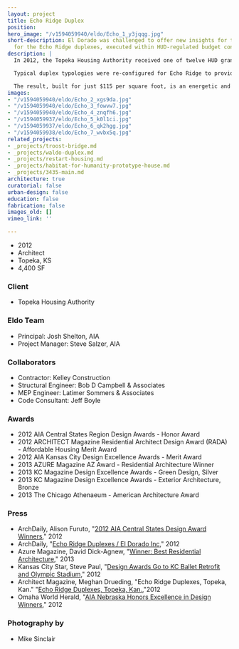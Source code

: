 ```yaml
---
layout: project
title: Echo Ridge Duplex
position: 
hero_image: "/v1594059940/eldo/Echo_1_y3jqqg.jpg"
short-description: El Dorado was challenged to offer new insights for the duplex typology
  for the Echo Ridge duplexes, executed within HUD-regulated budget constraints.
description: |
  In 2012, the Topeka Housing Authority received one of twelve HUD grants given nationally to incentivize innovative, sustainable design and construction within the low-income housing sectors.  Additionally, as part of the HUD grant, we were required to meet every item outlined by the Enterprise Green Communities Checklist.

  Typical duplex typologies were re-configured for Echo Ridge to provide natural cross ventilation for all major rooms of each unit. Arranged in a stacked configuration to create a shared interior courtyard, the new configuration of duplexes were designed with a focus on single mothers, providing a protected and easily supervised communal space for small children. The second level of each unit has a private, shaded patio and a planted roof. The new duplexes also gain energy efficiency through the use of highly insulated envelope construction, fully ventilated rain screen systems, and a shared ground source heat pump system. Storm water management is achieved through planted rooftops and pervious concrete sidewalk paving. Materials containing recycled content were specified throughout the design.

  The result, built for just $115 per square foot, is an energetic and optimistic re-thinking of a low-income housing typology that promotes sustainable living and a strong sense of community.
images:
- "/v1594059940/eldo/Echo_2_xgs9da.jpg"
- "/v1594059940/eldo/Echo_3_fowvw7.jpg"
- "/v1594059940/eldo/Echo_4_znqfh6.jpg"
- "/v1594059937/eldo/Echo_5_k0l1ci.jpg"
- "/v1594059937/eldo/Echo_6_qk2hgg.jpg"
- "/v1594059938/eldo/Echo_7_wvbx5q.jpg"
related_projects:
- _projects/troost-bridge.md
- _projects/waldo-duplex.md
- _projects/restart-housing.md
- _projects/habitat-for-humanity-prototype-house.md
- _projects/3435-main.md
architecture: true
curatorial: false
urban-design: false
education: false
fabrication: false
images_old: []
vimeo_link: ''

---
```

* 2012
* Architect
* Topeka, KS
* 4,400 SF

### Client

* Topeka Housing Authority

### Eldo Team

* Principal: Josh Shelton, AIA
* Project Manager: Steve Salzer, AIA

### Collaborators

* Contractor: Kelley Construction
* Structural Engineer: Bob D Campbell & Associates
* MEP Engineer: Latimer Sommers & Associates
* Code Consultant: Jeff Boyle

### Awards

* 2012 AIA Central States Region Design Awards - Honor Award
* 2012 ARCHITECT Magazine Residential Architect Design Award (RADA) - Affordable Housing Merit Award
* 2012 AIA Kansas City Design Excellence Awards - Merit Award
* 2013 AZURE Magazine AZ Award - Residential Architecture Winner
* 2013 KC Magazine Design Excellence Awards - Green Design, Silver
* 2013 KC Magazine Design Excellence Awards - Exterior Architecture, Bronze
* 2013 The Chicago Athenaeum - American Architecture Award

### Press

* ArchDaily, Alison Furuto, "[2012 AIA Central States Design Award Winners](https://www.archdaily.com/280308/2012-aia-central-states-design-award-winners)," 2012
* ArchDaily, "[Echo Ridge Duplexes / El Dorado Inc]()," 2012
* Azure Magazine, David Dick-Agnew, "[Winner: Best Residential Architecture](assets.ctfassets.net/7ceafwpo4r5g/5RcYWGu3TXcPAKYSiyQflP/ca4cd4422bce46a0632e634602577612/201308_Azure_Magazine_AZ_Awards_The_Best_of_Arch_and_Design.pdf)," 2013
* Kansas City Star, Steve Paul, "[Design Awards Go to KC Ballet Retrofit and Olympic Stadium](assets.ctfassets.net/7ceafwpo4r5g/6HEanmsB8dUHkUP3R4oieH/0eca8dcaa3000697eaf119c6aff3e5b4/2012-Kansas_City_Star-Design_Awards_go_to_KC_Ballet.pdf)," 2012
* Architect Magazine, Meghan Drueding, "Echo Ridge Duplexes, Topeka, Kan." "[Echo Ridge Duplexes, Topeka, Kan.](https://www.architectmagazine.com/awards/residential-architect-design-awards/echo-ridge-duplexes-topeka-kan_o ),"2012
* Omaha World Herald, "[AIA Nebraska Honors Excellence in Design Winners](downloads.ctfassets.net/7ceafwpo4r5g/5x0fFssw93zpdg4GzLTeib/c7d5a9bf9fce5bc7bccfa1f2f5f81a68/2012-Omaha_World_Herald-Central_States_Regional_Awards.pdf)," 2012

### Photography by

* Mike Sinclair